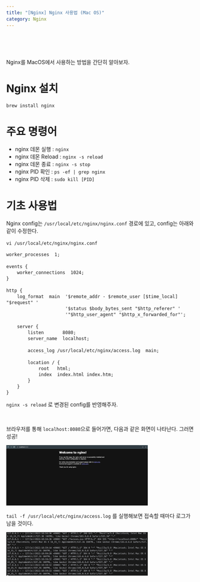 ```yaml
---
title: "[Nginx] Nginx 사용법 (Mac OS)"
category: Nginx
---
```


<br><br><br>

Nginx를 MacOS에서 사용하는 방법을 간단히 알아보자.

# Nginx 설치

`brew install nginx`

# 주요 명령어

- nginx 데몬 실행 : `nginx`
- nginx 데몬 Reload : `nginx -s reload`
- nginx 데몬 종료 : `nginx -s stop`
- nginx PID 확인 : `ps -ef | grep nginx`
- nginx PID 삭제 : `sudo kill [PID]`

# 기초 사용법

Nginx config는 `/usr/local/etc/nginx/nginx.conf` 경로에 있고, config는 아래와 같이 수정한다.

`vi /usr/local/etc/nginx/nginx.conf`

```
worker_processes  1;

events {
    worker_connections  1024;
}

http {
    log_format  main  '$remote_addr - $remote_user [$time_local] "$request" '
                      '$status $body_bytes_sent "$http_referer" '
                      '"$http_user_agent" "$http_x_forwarded_for"';

    server {
        listen       8080;
        server_name  localhost;

        access_log /usr/local/etc/nginx/access.log  main;

        location / {
            root   html;
            index  index.html index.htm;
        }
    }
}
```

`nginx -s reload` 로 변경된 config를 반영해주자.

<br>

브라우저를 통해 `localhost:8080`으로 들어가면, 다음과 같은 화면이 나타난다. 그러면 성공!

<img src="/assets/images/posts/devops/nginx.png" alt="" width="75%" />

`tail -f /usr/local/etc/nginx/access.log` 를 실행해보면 접속할 때마다 로그가 남을 것이다.

<img src="/assets/images/posts/devops/nginx_log.png" alt="" width="75%" />